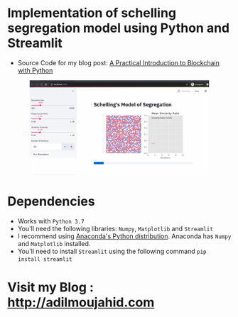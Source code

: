 # Implementation of schelling segregation model using Python and Streamlit

* Source Code for my blog post: [A Practical Introduction to Blockchain with Python](http://adilmoujahid.com/posts/2020/05/streamlit-python-schelling/)

<div style="display:block;margin:auto;height:80%;width:80%">
  <img src="schelling-simulation.gif">
</div>

# Dependencies

- Works with ```Python 3.7``` 
- You'll need the following libraries: ```Numpy```, ```Matplotlib``` and ```Streamlit```
- I recommend using [Anaconda's Python distribution](https://www.continuum.io/downloads). Anaconda has ```Numpy``` and ```Matplotlib``` installed.
- You'll need to install ```Streamlit``` using the following command ```pip install streamlit```

# Visit my Blog : http://adilmoujahid.com
